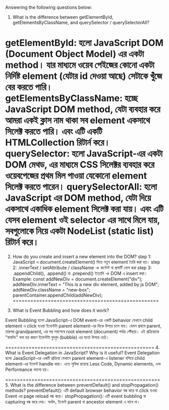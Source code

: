 Answering the following questions below:
 
1. What is the difference between getElementById, getElementsByClassName, and querySelector / querySelectorAll?

getElementById: হলো JavaScript DOM (Document Object Model) এর একটা method। যার মাধ্যমে ওয়েব পেইজের কোনো একটা নির্দিষ্ট element (যেটার id দেওয়া আছে) সেটাকে খুঁজে বের করতে পারি।
getElementsByClassName: হচ্ছে JavaScript DOM method, যেটা ব্যবহার করে আমরা একই ক্লাস নাম থাকা সব element একসাথে সিলেক্ট করতে পারি। এবং এটি একটি HTMLCollection রিটার্ন করে।
querySelector: হলো JavaScript-এর একটা DOM মেথড, এর মাধ্যমে CSS সিলেক্টর ব্যবহার করে ওয়েবপেজের প্রথম মিল পাওয়া যেকোনো element সিলেক্ট করতে পারেন। 
querySelectorAll: হলো JavaScript এর DOM method, যেটা দিয়ে একসাথে একাধিক element সিলেক্ট করা যায়। এবং এটি যেসব element ওই selector এর সাথে মিলে যায়, সবগুলোকে নিয়ে একটা NodeList (static list) রিটার্ন করে।
=====================================

2. How do you create and insert a new element into the DOM?
step 1: JavaScript এ document.createElement() দিয়ে নতুন element তৈরি করা হয়।
step 2: .innerText / setAttribute / className → কন্টেন্ট বা প্রপার্টি যোগ করা
step 3: .appendChild(), .append() বা .prepend() ইত্যাদি → DOM এ insert করা।
Example: 
const addNewDiv = document.createElement("div");
addNewDiv.innerText = "This is a new div element, added by js DOM";
addNewDiv.className = "new-box";
parentContainer.appendChild(addNewDiv);
==================================================

3. What is Event Bubbling and how does it work?

Event Bubbling হলো JavaScript-এ DOM event-এর একটি behavior যেখানে child element এ click হওয়া ইভেন্টটা parent element-এর দিকে উপরে চলে যায়। যেমন প্রথমে parent, তারপর grandparent, এর পর সবশেষে root element (document) পর্যন্ত পৌঁছায়। এই প্রক্রিয়াকে “বাবলিং” বলা হয় কারণ ইভেন্টটা বুদবুদ (bubble) এর মতো উপরে ওঠে।

===================================================
4. What is Event Delegation in JavaScript? Why is it useful?
Event Delegation হলো JavaScript-এর একটি প্রক্রিয়া যেখানে parent element-এ listener বসিয়ে child element-এর ইভেন্ট handle করা। এতে সুবিধা রয়েছে Less Code, Dynamic elements, এবং Performance ভালো হয়।  

=====================================================
5. What is the difference between preventDefault() and stopPropagation() methods?
preventDefault(): এটি default browser behavior বন্ধ করে বা click হওয়া Event এর page reload বন্ধ করে। 
stopPropagation(): এটি event bubbling বা capturing বন্ধ করে দেয়। অর্থাৎ, ইভেন্ট parent বা ancestor element এ যাবে না।
